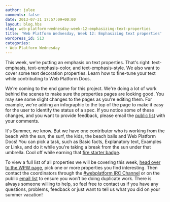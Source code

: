 ```yaml
---
author: julee
comments: false
date: 2013-07-31 17:57:09+00:00
layout: blog.hbs
slug: web-platform-wednesday-week-12-emphasizing-text-properties
title: 'Web Platform Wednesday, Week 12: Emphasizing text properties'
wordpress_id: 513
categories:
- Web Platform Wednesday
---
```


This week, we're putting an emphasis on text properties. That's right: text-emphasis, text-emphasis-color, and text-emphasis-style. We also want to cover some text decoration properties. Learn how to fine-tune your text while contributing to Web Platform Docs.

We're coming to the end game for this project. We're doing a lot of work behind the scenes to make sure the properties pages are looking good. You may see some slight changes to the pages as you're editing them. For example, we're adding an infographic to the top of the page to make it easy for the user to identify the status of a spec. If you notice some of these changes, and you want to provide feedback, please email the [public list](mailto:public-webplatform@w3.org) with your comments.

It's Summer, we know. But we have one contributor who is working from the beach with the sun, the surf, the kids, the beach balls and Web Platform Docs! You can pick a task, such as Basic facts, Explanatory text, Examples or Links, and do it while you're taking a break from the sun under that umbrella. Cool off while earning that [fire starter badge](http://docs.webplatform.org/w/images/a/aa/css-firestarter-badge-simple.png).

To view a full list of all properties we will be covering this week, [head over to the WPW page](http://docs.webplatform.org/wiki/Meta:web_platform_wednesday#17_July_2013), pick one or more properties you find interesting. Then contact the coordinators through the [#webplatform IRC Channel](http://webchat.freenode.net/?channels=webplatform) or on the public [email list](mailto:public-webplatform@w3.org) to ensure you won’t be doing duplicate work. There is always someone willing to help, so feel free to contact us if you have any questions, problems, feedback or just want to tell us what you did on your summer vacation!
